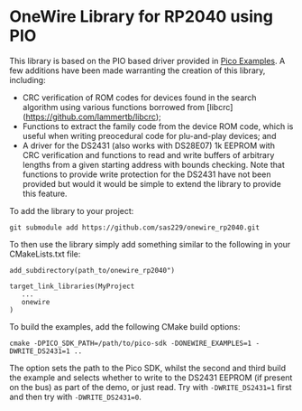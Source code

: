 # OneWire Library for RP2040 using PIO

This library is based on the PIO based driver provided in [Pico
Examples](https://github.com/raspberrypi/pico-examples/tree/master/pio/onewire). A few additions have been made
warranting the creation of this library, including:

- CRC verification of ROM codes for devices found in the search algorithm using various functions borrowed from [libcrc]
  (https://github.com/lammertb/libcrc);
- Functions to extract the family code from the device ROM code, which is useful when writing preocedural code for 
  plu-and-play devices; and
- A driver for the DS2431 (also works with DS28E07) 1k EEPROM with CRC verification and functions to read and write 
  buffers of arbitrary lengths from a given starting address with bounds checking. Note that functions to provide write protection for the
  DS2431 have not been provided but would it would be simple to extend the library to provide this feature.

To add the library to your project:

    git submodule add https://github.com/sas229/onewire_rp2040.git

To then use the library simply add something similar to the following in your CMakeLists.txt file:

    add_subdirectory(path_to/onewire_rp2040")

    target_link_libraries(MyProject
       ...
       onewire
    )

To build the examples, add the following CMake build options:

    cmake -DPICO_SDK_PATH=/path/to/pico-sdk -DONEWIRE_EXAMPLES=1 -DWRITE_DS2431=1 ..

The option sets the path to the Pico SDK, whilst the second and third build the example and 
selects whether to write to the DS2431 EEPROM (if present on the bus) as part of the demo, or just read. Try with
<code>-DWRITE_DS2431=1</code> first and then try with <code>-DWRITE_DS2431=0</code>.